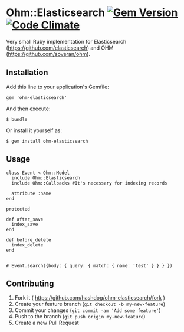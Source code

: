 # Ohm::Elasticsearch [![Gem Version](https://badge.fury.io/rb/ohm-elasticsearch.svg)](http://badge.fury.io/rb/ohm-elasticsearch) [![Code Climate](https://codeclimate.com/github/hashdog/ohm-elasticsearch/badges/gpa.svg)](https://codeclimate.com/github/hashdog/ohm-elasticsearch)

Very small Ruby implementation for Elasticsearch (https://github.com/elasticsearch) and OHM (https://github.com/soveran/ohm).

## Installation

Add this line to your application's Gemfile:

    gem 'ohm-elasticsearch'

And then execute:

    $ bundle

Or install it yourself as:

    $ gem install ohm-elasticsearch

## Usage

    class Event < Ohm::Model
      include Ohm::Elasticsearch
      include Ohm::Callbacks #It's necessary for indexing records

      attribute :name
    end

    protected

    def after_save
      index_save
    end

    def before_delete
      index_delete
    end


    # Event.search({body: { query: { match: { name: 'test' } } } })

## Contributing

1. Fork it ( https://github.com/hashdog/ohm-elasticsearch/fork )
2. Create your feature branch (`git checkout -b my-new-feature`)
3. Commit your changes (`git commit -am 'Add some feature'`)
4. Push to the branch (`git push origin my-new-feature`)
5. Create a new Pull Request
